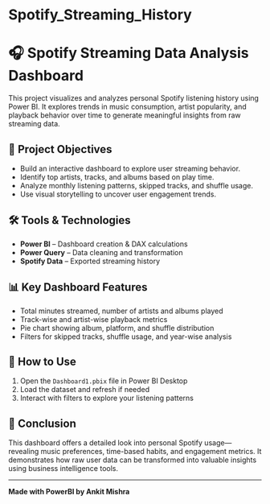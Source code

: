 # Spotify_Streaming_History
# 🎧 Spotify Streaming Data Analysis Dashboard

This project visualizes and analyzes personal Spotify listening history using Power BI. It explores trends in music consumption, artist popularity, and playback behavior over time to generate meaningful insights from raw streaming data.

## 📌 Project Objectives

- Build an interactive dashboard to explore user streaming behavior.
- Identify top artists, tracks, and albums based on play time.
- Analyze monthly listening patterns, skipped tracks, and shuffle usage.
- Use visual storytelling to uncover user engagement trends.

## 🛠 Tools & Technologies

- **Power BI** – Dashboard creation & DAX calculations
- **Power Query** – Data cleaning and transformation
- **Spotify Data** – Exported streaming history

## 📊 Key Dashboard Features

- Total minutes streamed, number of artists and albums played
- Track-wise and artist-wise playback metrics
- Pie chart showing album, platform, and shuffle distribution
- Filters for skipped tracks, shuffle usage, and year-wise analysis

## 🚀 How to Use

1. Open the `Dashboard1.pbix` file in Power BI Desktop
2. Load the dataset and refresh if needed
3. Interact with filters to explore your listening patterns

## 📌 Conclusion

This dashboard offers a detailed look into personal Spotify usage—revealing music preferences, time-based habits, and engagement metrics. It demonstrates how raw user data can be transformed into valuable insights using business intelligence tools.

---

**Made with PowerBI  by Ankit Mishra**


